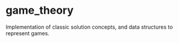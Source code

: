 game_theory
===========

Implementation of classic solution concepts, and data structures to represent games.